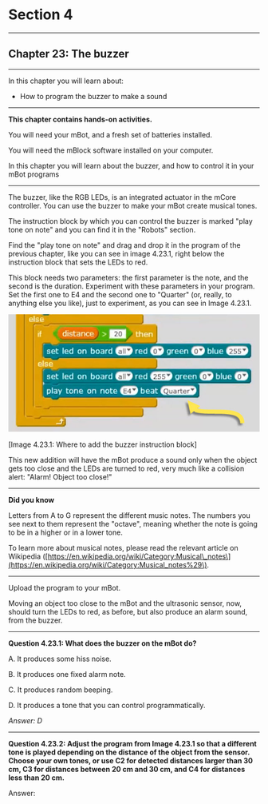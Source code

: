 # Section 4

---

## Chapter 23: The buzzer

---

In this chapter you will learn about:

* How to program the buzzer to make a sound

---

**This chapter contains hands-on activities.**

You will need your mBot, and a fresh set of batteries installed.

You will need the mBlock software installed on your computer.

In this chapter you will learn about the buzzer, and how to control it in your mBot programs

---

The buzzer, like the RGB LEDs, is an integrated actuator in the mCore controller. You can use the buzzer to make your mBot create musical tones.

The instruction block by which you can control the buzzer is marked "play tone on note" and you can find it in the "Robots" section.

Find the "play tone on note" and drag and drop it in the program of the previous chapter, like you can see in image 4.23.1, right below the instruction block that sets the LEDs to red.

This block needs two parameters: the first parameter is the note, and the second is the duration. Experiment with these parameters in your program. Set the first one to E4 and the second one to "Quarter" \(or, really, to anything else you like\), just to experiment, as you can see in Image 4.23.1.

![](/assets/Img.4.23.1.jpg)

\[Image 4.23.1: Where to add the buzzer instruction block\]

This new addition will have the mBot produce a sound only when the object gets too close and the LEDs are turned to red, very much like a collision alert: "Alarm! Object too close!"

---

**Did you know**

Letters from A to G represent the different music notes. The numbers you see next to them represent the "octave", meaning whether the note is going to be in a higher or in a lower tone.

To learn more about musical notes, please read the relevant article on Wikipedia \([https://en.wikipedia.org/wiki/Category:Musical\_notes\](https://en.wikipedia.org/wiki/Category:Musical_notes%29\).

---

Upload the program to your mBot.

Moving an object too close to the mBot and the ultrasonic sensor, now, should turn the LEDs to red, as before, but also produce an alarm sound, from the buzzer.

---

**Question 4.23.1: What does the buzzer on the mBot do?**

A. It produces some hiss noise.

B. It produces one fixed alarm note.

C. It produces random beeping.

D. It produces a tone that you can control programmatically.

_Answer: D_

---

**Question 4.23.2: Adjust the program from Image 4.23.1 so that a different tone is played depending on the distance of the object from the sensor. Choose your own tones, or use C2 for detected distances larger than 30 cm, C3 for distances between 20 cm and 30 cm, and C4 for distances less than 20 cm.**

Answer: 



